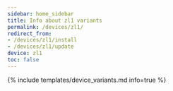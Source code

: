 ```yaml
---
sidebar: home_sidebar
title: Info about zl1 variants
permalink: /devices/zl1/
redirect_from:
- /devices/zl1/install
- /devices/zl1/update
device: zl1
toc: false
---
```

{% include templates/device_variants.md info=true %}
